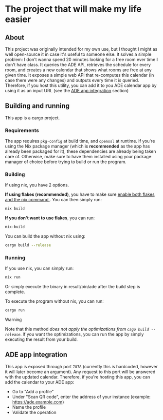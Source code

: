 # The project that will make my life easier

## About

This project was originally intended for my own use, but I thought I might as well open-source it in case it's useful to someone else.
It solves a simple problem: I don't wanna spend 20 minutes looking for a free room ever time I don't have class. It queries the ADE API,
retrieves the schedule for every room, and creates a new calendar that shows what rooms are free at any given time.
It exposes a simple web API that re-computes this calendar (in case there were any changes) and outputs every time it is queried.
Therefore, if you host this utility, you can add it to you ADE calendar app by using it as an input URL (see the [ADE app integration](#ade-app-integration) section)

## Building and running

This app is a cargo project.

### Requirements

The app requires `pkg-config` at build time, and `openssl` at runtime.
If you're using the Nix package manager (which is **recommended** as the app has already been packaged for it), these dependencies are already being taken care of.
Otherwise, make sure to have them installed using your package manager of choice before trying to build or run the program.

### Building

If using nix, you have 2 options.

**If using flakes (recommended)**, you have to make sure [ enable both flakes and the nix command ](https://nixos.wiki/wiki/Flakes).
You can then simply run:

```bash
nix build
```

**If you don't want to use flakes**, you can run:

```bash
nix-build
```

You can build the app without nix using:

```bash
cargo build --release
```

### Running

If you use nix, you can simply run:

```bash
nix run
```

Or simply execute the binary in result/bin/ade after the build step is complete.

To execute the program without nix, you can run:

```bash
cargo run
```

> [!WARNING]
> Note that this method *does not apply the optimizations from `cago build --release`*.
> If you want the optimizations, you can run the app by simply executing the result from your build.

## ADE app integration

This app is exposed through port `7878` (currently this is hardcoded, however it will later become an argument).
Any request to this port will be answered with the updated calendar. Therefore, if you're hosting this app, you can add the calendar to your ADE app:
- Go to "Add a profile"
- Under "Scan QR code", enter the address of your instance (example: https://ade.example.com)
- Name the profile
- Validate the operation
